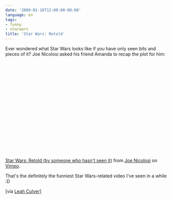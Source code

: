```yaml
---
date: '2009-01-16T12:00:00-00:00'
language: en
tags:
- funny
- starwars
title: 'Star Wars: Retold'
---
```



Ever wondered what Star Wars looks like if you have only seen bits and pieces of it? Joe Nicolosi asked his friend Amanda to recap the plot for him:

<object width="400" height="300"><param name="allowfullscreen" value="true" /><param name="allowscriptaccess" value="always" /><param name="movie" value="http://vimeo.com/moogaloop.swf?clip_id=2809991&amp;server=vimeo.com&amp;show_title=1&amp;show_byline=1&amp;show_portrait=0&amp;color=&amp;fullscreen=1" /><embed src="http://vimeo.com/moogaloop.swf?clip_id=2809991&amp;server=vimeo.com&amp;show_title=1&amp;show_byline=1&amp;show_portrait=0&amp;color=&amp;fullscreen=1" type="application/x-shockwave-flash" allowfullscreen="true" allowscriptaccess="always" width="400" height="300"></embed></object><br /><a href="http://vimeo.com/">Star Wars: Retold (by someone who hasn't seen it)</a> from <a href="http://vimeo.com/user759504">Joe Nicolosi</a> on <a href="http://vimeo.com">Vimeo</a>.

That's the definitely the funniest Star Wars-related video I've seen in a while :D

[via [Leah Culver](http://leahculver.vox.com/library/post/star-wars-retold.html?_c=feed-atom-full)]